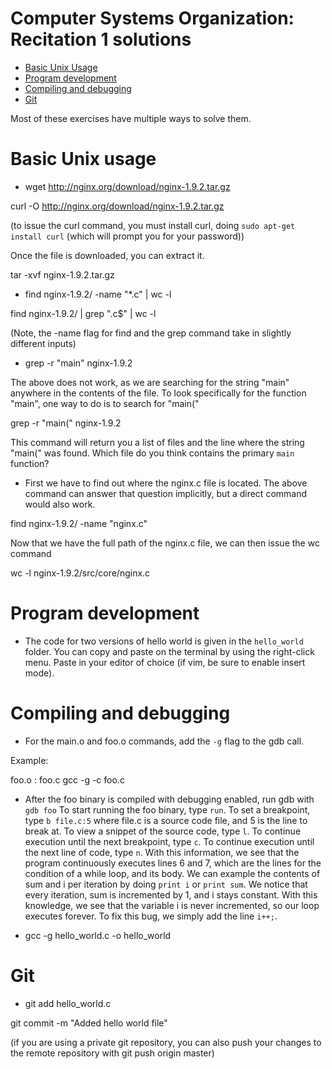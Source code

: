 # Computer Systems Organization: Recitation 1 solutions

- [Basic Unix Usage](#basic-unix-usage)
- [Program development](#program-development)
- [Compiling and debugging](#compiling-and-debugging)
- [Git](#git)

Most of these exercises have multiple ways to solve them.

# Basic Unix usage

* wget http://nginx.org/download/nginx-1.9.2.tar.gz

curl -O http://nginx.org/download/nginx-1.9.2.tar.gz

(to issue the curl command, you must install curl, doing `sudo apt-get install curl` (which will prompt you for your password))

Once the file is downloaded, you can extract it.

tar -xvf nginx-1.9.2.tar.gz

* find nginx-1.9.2/ -name "*.c" | wc -l

find nginx-1.9.2/ | grep "\.c$" | wc -l

(Note, the -name flag for find and the grep command take in slightly different inputs)

* grep -r "main" nginx-1.9.2

The above does not work, as we are searching for the string "main" anywhere in the contents of the file. To look specifically for the function "main", one way to do is to search for "main("

grep -r "main(" nginx-1.9.2

This command will return you a list of files and the line where the string "main(" was found. Which file do you think contains the primary `main` function?

* First we have to find out where the nginx.c file is located. The above command can answer that question implicitly, but a direct command would also work.

find nginx-1.9.2/ -name "nginx.c"

Now that we have the full path of the nginx.c file, we can then issue the wc command

wc -l nginx-1.9.2/src/core/nginx.c

# Program development

* The code for two versions of hello world is given in the `hello_world` folder. You can copy and paste on the terminal by using the right-click menu. Paste in your editor of choice (if vim, be sure to enable insert mode).

# Compiling and debugging

* For the main.o and foo.o commands, add the `-g` flag to the gdb call.

Example:

foo.o : foo.c
        gcc -g -c foo.c

* After the foo binary is compiled with debugging enabled, run gdb with `gdb foo`
To start running the foo binary, type `run`.
To set a breakpoint, type `b file.c:5` where file.c is a source code file, and 5 is the line to break at.
To view a snippet of the source code, type `l`.
To continue execution until the next breakpoint, type `c`.
To continue execution until the next line of code, type `n`.
With this information, we see that the program continuously executes lines 6 and 7, which are the lines for the condition of a while loop, and its body. We can example the contents of sum and i per iteration by doing `print i` or `print sum`. We notice that every iteration, sum is incremented by 1, and i stays constant. With this knowledge, we see that the variable i is never incremented, so our loop executes forever. To fix this bug, we simply add the line `i++;`.

* gcc -g hello_world.c -o hello_world

# Git

* git add hello_world.c

git commit -m "Added hello world file"

(if you are using a private git repository, you can also push your changes to the remote repository with git push origin master)
